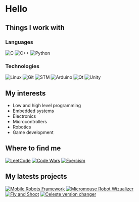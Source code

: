 <!--
**Wirgiliusz/Wirgiliusz** is a ✨ _special_ ✨ repository because its `README.md` (this file) appears on your GitHub profile.
-->
# Hello
## Things I work with

### Languages
![C](https://img.shields.io/badge/-C-111?&logo=C)
![C++](https://img.shields.io/badge/-C++-111?&logo=c%2b%2b)
![Python](https://img.shields.io/badge/-Python-111?&logo=python)

### Technologies
![Linux](https://img.shields.io/badge/-Linux-111?&logo=Linux)
![Git](https://img.shields.io/badge/-Git-111?&logo=git)
![STM](https://img.shields.io/badge/-STM-111?&logo=STMicroelectronics)
![Arduino](https://img.shields.io/badge/-Arduino-111?&logo=Arduino)
![Qt](https://img.shields.io/badge/-Qt-111?&logo=qt)
![Unity](https://img.shields.io/badge/-Unity-111?&logo=Unity)

## My interests
- Low and high level programming
- Embedded systems
- Electronics
- Microcontrollers
- Robotics 
- Game development

## Where to find me
[![LeetCode](https://img.shields.io/badge/-LeetCode-111?&logo=LeetCode)](https://leetcode.com/Wirgiliusz/)
[![Code Wars](https://img.shields.io/badge/-Code_Wars-111?&logo=Codewars&logoColor=red)](https://www.codewars.com/users/Wirgiliusz)
[![Exercism](https://img.shields.io/badge/-Exercism-111?&logo=Exercism&logoColor=white)](https://exercism.io/profiles/Wirgiliusz)

## My latests projects
[![Mobile Robots Framework](https://img.shields.io/badge/-Mobile_Robots_Framework-111?style=for-the-badge)](https://github.com/Wirgiliusz/Mobile-Robots-Framework)
[![Micromouse Robot Wizualizer](https://img.shields.io/badge/-Micromouse_Robot_Wizualizer-111?style=for-the-badge)](https://github.com/Wirgiliusz/Micromouse-Robot-Wizualizer)
[![Fly and Shoot](https://img.shields.io/badge/-Fly_and_Shoot-111?style=for-the-badge)](https://github.com/Wirgiliusz/FlyAndShoot)
[![Celeste version changer](https://img.shields.io/badge/-Celeste_version_changer-111?style=for-the-badge)](https://github.com/Wirgiliusz/Celeste_version_changer)
